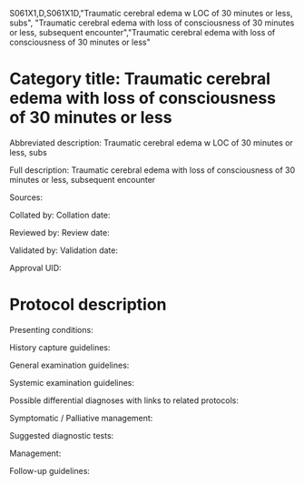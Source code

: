 S061X1,D,S061X1D,"Traumatic cerebral edema w LOC of 30 minutes or less, subs", "Traumatic cerebral edema with loss of consciousness of 30 minutes or less, subsequent encounter","Traumatic cerebral edema with loss of consciousness of 30 minutes or less"
# Category title: Traumatic cerebral edema with loss of consciousness of 30 minutes or less

Abbreviated description: Traumatic cerebral edema w LOC of 30 minutes or less, subs

Full description: Traumatic cerebral edema with loss of consciousness of 30 minutes or less, subsequent encounter

Sources:

Collated by:
Collation date:

Reviewed by:
Review date:

Validated by:
Validation date:

Approval UID:

# Protocol description

Presenting conditions:

History capture guidelines:

General examination guidelines:

Systemic examination guidelines:

Possible differential diagnoses with links to related protocols:

Symptomatic / Palliative management:

Suggested diagnostic tests:

Management:

Follow-up guidelines:
